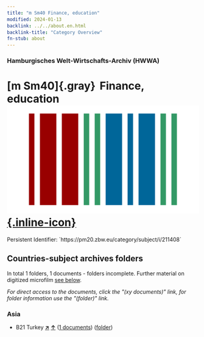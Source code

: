 ```yaml
---
title: "m Sm40 Finance, education"
modified: 2024-01-13
backlink: ../../about.en.html
backlink-title: "Category Overview"
fn-stub: about
---
```


### Hamburgisches Welt-Wirtschafts-Archiv (HWWA)

# [m Sm40]{.gray}&#8201; Finance, education &#160; [![Wikidata](/images/Wikidata-logo.svg "Wikidata"){.inline-icon}](http://www.wikidata.org/entity/Q104700276)

<div class="hint">Persistent Identifier: `https://pm20.zbw.eu/category/subject/i/211408`</div>







## Countries-subject archives folders







In total 1 folders, 1 documents - folders incomplete. Further material on digitized microfilm [see below](#filmsections).

_For direct access to the documents, click the "(xy documents)" link, for folder information use the "(folder)" link._



### Asia

- B21 Turkey [**&nearr;**](../../../geo/i/141111/about.en.html "Turkey (all folders)") [**&uarr;**](../../../geo/about.en.html#B21 "Country category system") (<a href="https://pm20.zbw.eu/iiifview/folder/sh/141111,211408" title="about: Turkey : Finance, education" target="_blank">1 documents</a>) ([folder](../../../../folder/sh/1411xx/141111/2114xx/211408/about.en.html))



<a id="filmsections" />













